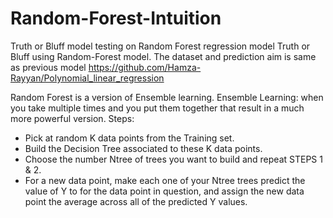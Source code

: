 # Random-Forest-Intuition

Truth or Bluff model testing on Random Forest regression model Truth or Bluff using Random-Forest model. The dataset and prediction aim is same as previous model https://github.com/Hamza-Rayyan/Polynomial_linear_regression

Random Forest is a version of Ensemble learning.
Ensemble Learning: when you take multiple times and you put them together that result in a much more powerful version.
Steps:
  - Pick at random K data points from the Training set.
  -  Build the Decision Tree associated to these K data points.
  -  Choose the number Ntree of trees you want to build and repeat STEPS 1 & 2.
  -  For a new data point, make each one of your Ntree trees predict the value of Y to 
for the data point in question, and assign the new data point the average across all of the 
predicted Y values.
